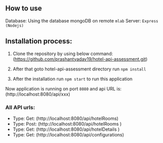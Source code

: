 ## How to use

Database: Using the database mongoDB on remote `mlab`
Server: `Express (Nodejs)`


## Installation process:

1. Clone the repository by using below command:                               
(https://github.com/prashantyadav19/hotel-api-assessment.git)

2. After that goto hotel-api-assessment directory run `npm install`

3. After the installation run `npm start` to run this application

Now application is running on port `8080`
 and api URL is:
 (http://localhost:8080/api/xxx)


### All API urls:

- Type: Get:  (http://localhost:8080/api/hotelRooms) 
- Type: Post: (http://localhost:8080/api/hotelRooms )
- Type: Get:  (http://localhost:8080/api/hotelDetails ) 
- Type: Get:  (http://localhost:8080/api/configurations)
